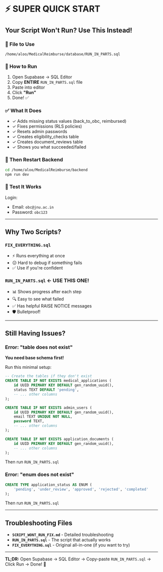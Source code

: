 # ⚡ SUPER QUICK START

## Your Script Won't Run? Use This Instead!

### 📁 File to Use
```
/home/aloo/MedicalReimburse/database/RUN_IN_PARTS.sql
```

### 🎯 How to Run
1. Open Supabase → SQL Editor
2. Copy **ENTIRE** `RUN_IN_PARTS.sql` file
3. Paste into editor
4. Click **"Run"**
5. Done! ✅

### ✅ What It Does
- ✓ Adds missing status values (back_to_obc, reimbursed)
- ✓ Fixes permissions (RLS policies)
- ✓ Resets admin passwords
- ✓ Creates eligibility_checks table
- ✓ Creates document_reviews table
- ✓ Shows you what succeeded/failed

### 🔧 Then Restart Backend
```bash
cd /home/aloo/MedicalReimburse/backend
npm run dev
```

### 🧪 Test It Works
Login:
- Email: `obc@jnu.ac.in`
- Password: `obc123`

---

## Why Two Scripts?

### `FIX_EVERYTHING.sql`
- ⚡ Runs everything at once
- 😕 Hard to debug if something fails
- ✅ Use if you're confident

### `RUN_IN_PARTS.sql` ← **USE THIS ONE!**
- 📊 Shows progress after each step
- 🔍 Easy to see what failed
- ✅ Has helpful RAISE NOTICE messages
- 🛡️ Bulletproof!

---

## Still Having Issues?

### Error: "table does not exist"
**You need base schema first!**

Run this minimal setup:
```sql
-- Create the tables if they don't exist
CREATE TABLE IF NOT EXISTS medical_applications (
    id UUID PRIMARY KEY DEFAULT gen_random_uuid(),
    status TEXT DEFAULT 'pending',
    -- ... other columns
);

CREATE TABLE IF NOT EXISTS admin_users (
    id UUID PRIMARY KEY DEFAULT gen_random_uuid(),
    email TEXT UNIQUE NOT NULL,
    password TEXT,
    -- ... other columns
);

CREATE TABLE IF NOT EXISTS application_documents (
    id UUID PRIMARY KEY DEFAULT gen_random_uuid(),
    -- ... other columns
);
```

Then run `RUN_IN_PARTS.sql`

### Error: "enum does not exist"
```sql
CREATE TYPE application_status AS ENUM (
    'pending', 'under_review', 'approved', 'rejected', 'completed'
);
```

Then run `RUN_IN_PARTS.sql`

---

## Troubleshooting Files

- **`SCRIPT_WONT_RUN_FIX.md`** - Detailed troubleshooting
- **`RUN_IN_PARTS.sql`** - The script that actually works
- **`FIX_EVERYTHING.sql`** - Original all-in-one (if you want to try)

---

**TL;DR:** Open Supabase → SQL Editor → Copy-paste `RUN_IN_PARTS.sql` → Click Run → Done! 🚀
